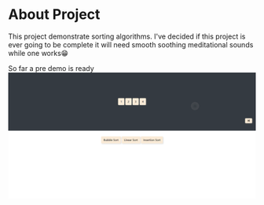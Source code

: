 # About Project

This project demonstrate sorting algorithms.
I've decided if this project is ever going to be complete it will need smooth soothing meditational sounds while one works😁


So far a pre demo is ready
![demo](./making/animation-set.gif)